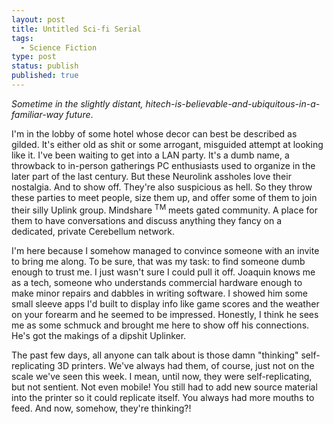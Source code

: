 ```yaml
---
layout: post
title: Untitled Sci-fi Serial
tags:
  - Science Fiction
type: post
status: publish
published: true
---
```


_Sometime in the slightly distant, hitech-is-believable-and-ubiquitous-in-a-familiar-way future_.

I'm in the lobby of some hotel whose decor can best be described as gilded. It's either old as shit or some arrogant, misguided attempt at looking like it. I've been waiting to get into a LAN party. It's a dumb name, a throwback to in-person gatherings PC enthusiasts used to organize in the later part of the last century. But these Neurolink assholes love their nostalgia. And to show off. They're also suspicious as hell. So they throw these parties to meet people, size them up, and offer some of them to join their silly Uplink group. Mindshare <sup>TM</sup> meets gated community. A place for them to have conversations and discuss anything they fancy on a dedicated, private Cerebellum network.

I'm here because I somehow managed to convince someone with an invite to bring me along. To be sure, that was my task: to find someone dumb enough to trust me. I just wasn't sure I could pull it off. Joaquin knows me as a tech, someone who understands commercial hardware enough to make minor repairs and dabbles in writing software. I showed him some small sleeve apps I'd built to display info like game scores and the weather on your forearm and he seemed to be impressed. Honestly, I think he sees me as some schmuck and brought me here to show off his connections. He's got the makings of a dipshit Uplinker.

The past few days, all anyone can talk about is those damn "thinking" self-replicating 3D printers. We've always had them, of course, just not on the scale we've seen this week. I mean, until now, they were self-replicating, but not sentient. Not even mobile! You still had to add new source material into the printer so it could replicate itself. You always had more mouths to feed. And now, somehow, they're thinking?!


